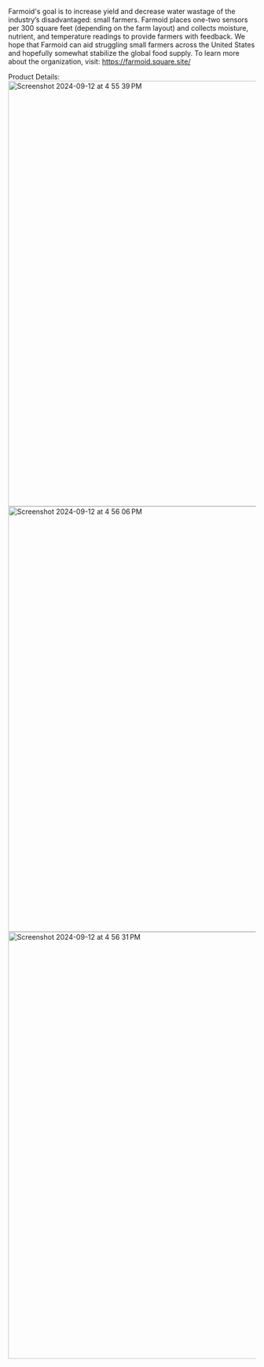 Farmoid's goal is to increase yield and decrease water wastage of the industry’s disadvantaged: small farmers. Farmoid places one-two sensors per 300 square feet (depending on the farm layout) and collects moisture, nutrient, and temperature readings to provide farmers with feedback. We hope that Farmoid can aid struggling small farmers across the United States and hopefully somewhat stabilize the global food supply. To learn more about the organization, visit: https://farmoid.square.site/

Product Details:
<img width="865" alt="Screenshot 2024-09-12 at 4 55 39 PM" src="https://github.com/user-attachments/assets/1ac604a7-8fc9-4280-a118-c48d5f539c4e">
<img width="865" alt="Screenshot 2024-09-12 at 4 56 06 PM" src="https://github.com/user-attachments/assets/f3007e39-5148-4cc3-82ba-8f55b9be2ddc">
<img width="868" alt="Screenshot 2024-09-12 at 4 56 31 PM" src="https://github.com/user-attachments/assets/8f4a273b-c3d3-41a9-bf5a-efd8e79ccf89">



